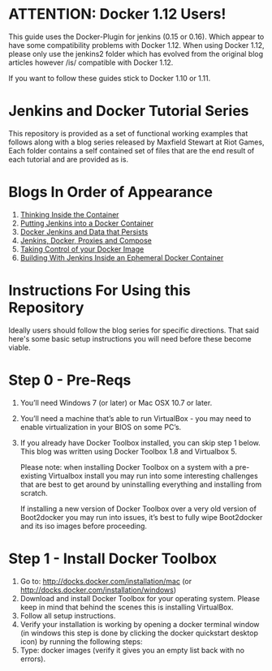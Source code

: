 # ATTENTION: Docker 1.12 Users!

This guide uses the Docker-Plugin for jenkins (0.15 or 0.16). Which appear to have some compatibility problems with Docker 1.12.  When using Docker 1.12, please only use the jenkins2 folder which has evolved from the original blog articles however /is/ compatible with Docker 1.12.

If you want to follow these guides stick to Docker 1.10 or 1.11.

# Jenkins and Docker Tutorial Series

This repository is provided as a set of functional working examples that follows along with a blog series released by Maxfield Stewart at Riot Games, Each folder contains a self contained set of files that are the end result of each tutorial and are provided as is.

# Blogs In Order of Appearance

1. [Thinking Inside the Container](http://engineering.riotgames.com/news/thinking-inside-container)
2. [Putting Jenkins into a Docker Container](http://engineering.riotgames.com/news/putting-jenkins-docker-container)
3. [Docker Jenkins and Data that Persists](http://engineering.riotgames.com/news/docker-jenkins-data-persists)
4. [Jenkins, Docker, Proxies and Compose](http://engineering.riotgames.com/news/jenkins-docker-proxies-and-compose)
5. [Taking Control of your Docker Image](http://engineering.riotgames.com/news/taking-control-your-docker-image)
6. [Building With Jenkins Inside an Ephemeral Docker Container](http://engineering.riotgames.com/news/building-jenkins-inside-ephemeral-docker-container)

# Instructions For Using this Repository

Ideally users should follow the blog series for specific directions.  That said here's some basic setup instructions you will need before these become viable.

# Step 0 - Pre-Reqs

1. You’ll need Windows 7 (or later) or Mac OSX 10.7 or later.
2. You’ll need a machine that’s able to run VirtualBox - you may need to enable virtualization in your BIOS on some PC’s.
3. If you already have Docker Toolbox installed, you can skip step 1 below. This blog was written using Docker Toolbox 1.8 and Virtualbox 5.

   Please note: when installing Docker Toolbox on a system with a pre-existing Virtualbox install you may run into some interesting challenges that are best to get around by uninstalling everything and installing from scratch.

   If installing a new version of Docker Toolbox over a very old version of Boot2docker you may run into issues, it’s best to fully wipe Boot2docker and its iso images before proceeding.

# Step 1 - Install Docker Toolbox

1. Go to: http://docks.docker.com/installation/mac  (or http://docks.docker.com/installation/windows)
2. Download and install Docker Toolbox for your operating system. Please keep in mind that behind the scenes this is installing VirtualBox.
3. Follow all setup instructions.
4. Verify your installation is working by opening a docker terminal window (in windows this step is done by clicking the docker quickstart desktop icon) by running the following steps:
5. Type: docker images (verify it gives you an empty list back with no errors).

